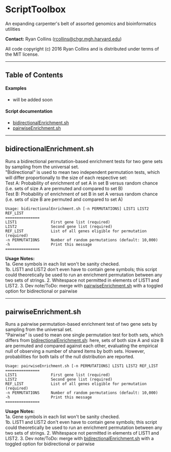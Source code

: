 # ScriptToolbox
An expanding carpenter's belt of assorted genomics and bioinformatics utilities

**Contact:** Ryan Collins (rcollins@chgr.mgh.harvard.edu)

All code copyright (c) 2016 Ryan Collins and is distributed under terms of the MIT license.  

---  
## Table of Contents  
#### Examples  
- will be added soon  

#### Script documentation  
- [bidirectionalEnrichment.sh](https://github.com/RCollins13/ScriptToolbox#bidirectionalEnrichmentsh)  
- [pairwiseEnrichment.sh](https://github.com/RCollins13/ScriptToolbox#pairwiseEnrichmentsh)  

--- 

## bidirectionalEnrichment.sh  
Runs a bidirectional permutation-based enrichment tests for two gene sets by sampling from the universal set.  
"Bidirectional" is used to mean two independent permutation tests, which will differ proportionally to the size of each respective set:  
Test A: Probability of enrichment of set A in set B versus random chance (i.e. sets of size A are permuted and compared to set B)  
Test B: Probability of enrichment of set B in set A versus random chance (i.e. sets of size B are permuted and compared to set A)  

```
Usage: bidirectionalEnrichment.sh [-n PERMUTATIONS] LIST1 LIST2 REF_LIST
===============
LIST1               First gene list (required)
LIST2               Second gene list (required)
REF_LIST            List of all genes eligible for permutation (required)
-n PERMUTATIONS     Number of random permutations (default: 10,000)
-h                  Print this message
===============
```
**Usage Notes:**  
1a. Gene symbols in each list won't be sanity checked.  
1b. LIST1 and LIST2 don't even have to contain gene symbols; this script could theoretically be used to run an enrichment permutation between any two sets of strings.
2. Whitespace not permitted in elements of LIST1 and LIST2.
3. Dev note/ToDo: merge with [pairwiseEnrichment.sh](https://github.com/RCollins13/ScriptToolbox#pairwiseEnrichmentsh) with a toggled option for bidirectional or pairwise 

--- 

## pairwiseEnrichment.sh  
Runs a pairwise permutation-based enrichment test of two gene sets by sampling from the universal set.  
"Pairwise" is used to mean one single permutation test for both sets, which differs from [bidirectionalEnrichment.sh](https://github.com/RCollins13/ScriptToolbox#bidirectionalEnrichmentsh): here, sets of both size A and size B are permuted and compared against each other, evaluating the empirical null of observing a number of shared items by both sets. However, probabilities for both tails of the null distribution are reported. 

```
Usage: pairwiseEnrichment.sh [-n PERMUTATIONS] LIST1 LIST2 REF_LIST
===============
LIST1               First gene list (required)
LIST2               Second gene list (required)
REF_LIST            List of all genes eligible for permutation (required)
-n PERMUTATIONS     Number of random permutations (default: 10,000)
-h                  Print this message
===============
```
**Usage Notes:**  
1a. Gene symbols in each list won't be sanity checked.  
1b. LIST1 and LIST2 don't even have to contain gene symbols; this script could theoretically be used to run an enrichment permutation between any two sets of strings.
2. Whitespace not permitted in elements of LIST1 and LIST2.
3. Dev note/ToDo: merge with [bidirectionalEnrichment.sh](https://github.com/RCollins13/ScriptToolbox#bidirectionalEnrichmentsh) with a toggled option for bidirectional or pairwise 
